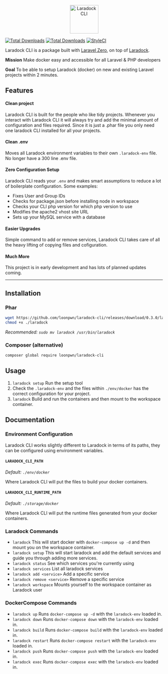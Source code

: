 <p align="center">
    <img title="Laradock CLI" height="91" src="https://github.com/loonpwn/laradock-cli/raw/master/assets/images/laradock-cli-logo.png" />
</p>


[![Total Downloads](https://img.shields.io/packagist/vpre/loonpwn/laradock-cli.svg?style=flat)](https://packagist.org/packages/loonpwn/laradock-cli)
[![Total Downloads](https://img.shields.io/packagist/dt/loonpwn/laradock-cli.svg?style=flat)](https://packagist.org/packages/loonpwn/laradock-cli)
[![StyleCI](https://github.styleci.io/repos/174919610/shield?branch=master)](https://github.styleci.io/repos/174919610)

Laradock CLI is a package built with [Laravel Zero](https://laravel-zero.com/), on top of [Laradock](https://laradock.io/). 

**Mission** Make docker easy and accessible for all Laravel & PHP developers

**Goal** To be able to setup Laradock (docker) on new and existing Laravel projects within 2 minutes.

## Features

#### Clean project

Laradock CLI is built for the people who like tidy projects. Whenever you interact with Laradock CLI it will always try and add the minimal amount of configuration and files required. 
Since it is just a .phar file you only need one laradock CLI installed for all your projects.

#### Clean .env

Moves all Laradock environment variables to their own `.laradock-env` file. No longer have a 300 line .env file.

#### Zero Configuration Setup

Laradock CLI reads your `.env` and makes smart assumptions to reduce a lot of boilerplate configuration. Some examples:
- Fixes User and Group IDs
- Checks for package.json before installing node in workspace
- Checks your CLI php version for which php version to use
- Modifies the apache2 vhost site URL
- Sets up your MySQL service with a database

#### Easier Upgrades

Simple command to add or remove services, Laradock CLI takes care of all the heavy lifting of copying files and cofiguration.

#### Much More

This project is in early development and has lots of planned updates coming.


------

## Installation

### Phar

``` bash
wget https://github.com/loonpwn/laradock-cli/releases/download/0.3.0/laradock
chmod +x ./laradock
```

_Recommended: `sudo mv laradock /usr/bin/laradock`_

### Composer (alternative)


``` bash
composer global require loonpwn/laradock-cli
```

## Usage

1. `laradock setup` Run the setup tool
2. Check the `.laradock-env` and the files within `./env/docker` has the correct configuration for your project.
3. `laradock` Build and run the containers and then mount to the workspace container.

## Documentation

### Environment Configuration

Laradock CLI works slightly different to Laradock in terms of its paths, they can be configured using environment variables.

#### `LARADOCK_CLI_PATH`

_Default: `./env/docker`_

Where Laradock CLI will put the files to build your docker containers.

#### `LARADOCK_CLI_RUNTIME_PATH`

_Default: `./storage/docker`_

Where Laradock CLI will put the runtime files generated from your docker containers.

### Laradock Commands

- `laradock` 
This will start docker with `docker-compose up -d` and then mount you on the workspace container.
- `laradock setup` 
This will start laradock and add the default services and guide you through adding more services.
- `laradock status` 
See which services you're currently using
- `laradock services` 
List all laradock services
- `laradock add <service>` 
Add a specific service
- `laradock remove <service>` 
Remove a specific service
- `laradock workspace` 
Mounts yourself to the workspace container as Laradock user

### DockerCompose Commands

- `laradock up` 
Runs `docker-compose up -d` with the `laradock-env` loaded in.
- `laradock down` 
Runs `docker-compose down` with the `laradock-env` loaded in.
- `laradock build` 
Runs `docker-compose build` with the `laradock-env` loaded in.
- `laradock restart` 
Runs `docker-compose restart` with the `laradock-env` loaded in.
- `laradock push` 
Runs `docker-compose push` with the `laradock-env` loaded in.
- `laradock exec` 
Runs `docker-compose exec` with the `laradock-env` loaded in.
